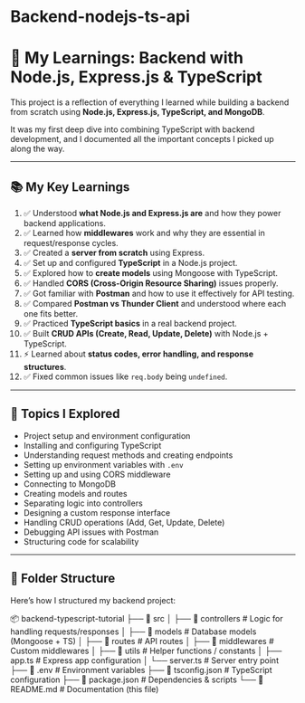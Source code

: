 ﻿# Backend-nodejs-ts-api

# 🚀 My Learnings: Backend with Node.js, Express.js & TypeScript  

This project is a reflection of everything I learned while building a backend from scratch using **Node.js, Express.js, TypeScript, and MongoDB**.  

It was my first deep dive into combining TypeScript with backend development, and I documented all the important concepts I picked up along the way.  

---

## 📚 My Key Learnings  

1. ✅ Understood **what Node.js and Express.js are** and how they power backend applications.  
2. ✅ Learned how **middlewares** work and why they are essential in request/response cycles.  
3. ✅ Created a **server from scratch** using Express.  
4. ✅ Set up and configured **TypeScript** in a Node.js project.  
5. ✅ Explored how to **create models** using Mongoose with TypeScript.  
6. ✅ Handled **CORS (Cross-Origin Resource Sharing)** issues properly.  
7. ✅ Got familiar with **Postman** and how to use it effectively for API testing.  
8. ✅ Compared **Postman vs Thunder Client** and understood where each one fits better.  
9. ✅ Practiced **TypeScript basics** in a real backend project.  
10. ✅ Built **CRUD APIs (Create, Read, Update, Delete)** with Node.js + TypeScript.  
11. ⚡ Learned about **status codes, error handling, and response structures**.  
12. ✅ Fixed common issues like `req.body` being `undefined`.  

---

## 📌 Topics I Explored  

- Project setup and environment configuration  
- Installing and configuring TypeScript  
- Understanding request methods and creating endpoints  
- Setting up environment variables with `.env`  
- Setting up and using CORS middleware  
- Connecting to MongoDB  
- Creating models and routes  
- Separating logic into controllers  
- Designing a custom response interface  
- Handling CRUD operations (Add, Get, Update, Delete)  
- Debugging API issues with Postman  
- Structuring code for scalability  

---

## 📂 Folder Structure  

Here’s how I structured my backend project:  

📦 backend-typescript-tutorial
├── 📁 src
│ ├── 📁 controllers # Logic for handling requests/responses
│ ├── 📁 models # Database models (Mongoose + TS)
│ ├── 📁 routes # API routes
│ ├── 📁 middlewares # Custom middlewares
│ ├── 📁 utils # Helper functions / constants
│ ├── app.ts # Express app configuration
│ └── server.ts # Server entry point
├── 📄 .env # Environment variables
├── 📄 tsconfig.json # TypeScript configuration
├── 📄 package.json # Dependencies & scripts
└── 📄 README.md # Documentation (this file)

